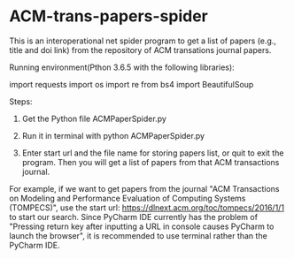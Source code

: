# ACM-trans-papers-spider
 This is an interoperational net spider program to get a list of papers (e.g., title and doi link) from the repository of ACM transations journal papers.

Running environment(Pthon 3.6.5 with the following libraries):

import requests
import os
import re
from bs4 import BeautifulSoup

Steps:
1. Get the Python file ACMPaperSpider.py

2. Run it in terminal with python ACMPaperSpider.py

3. Enter start url and the file name for storing papers list, or quit to exit the program. Then you will get a list of papers from that ACM transactions journal.

For example, if we want to get papers from the journal "ACM Transactions on Modeling and Performance Evaluation of Computing Systems (TOMPECS)", use the start url: https://dlnext.acm.org/toc/tompecs/2016/1/1 to start our search. Since PyCharm IDE currently has the problem of "Pressing return key after inputting a URL in console causes PyCharm to launch the browser", it is recommended to use terminal rather than the PyCharm IDE.
